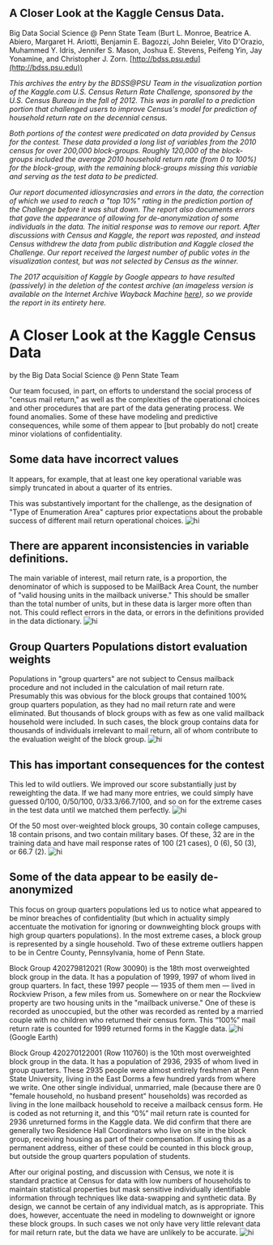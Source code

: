 ## A Closer Look at the Kaggle Census Data.
Big Data Social Science @ Penn State Team (Burt L. Monroe, Beatrice A. Abiero, Margaret H. Ariotti, Benjamin E. Bagozzi, John Beieler, Vito D'Orazio, Muhammed Y. Idris, Jennifer S. Mason, Joshua E. Stevens, Peifeng Yin, Jay Yonamine, and Christopher J. Zorn. [http://bdss.psu.edu](http://bdss.psu.edu))

_This archives the entry by the BDSS@PSU Team in the visualization portion of the Kaggle.com U.S. Census Return Rate Challenge, sponsored by the U.S. Census Bureau in the fall of 2012. This was in parallel to a prediction portion that challenged users to improve Census's model for prediction of household return rate on the decennial census._

_Both portions of the contest were predicated on data provided by Census for the contest. These data provided a long list of variables from the 2010 census for over 200,000 block-groups. Roughly 120,000 of the block-groups included the average 2010 household return rate (from 0 to 100%) for the block-group, with the remaining block-groups missing this variable and serving as the test data to be predicted._ 

_Our report documented idiosyncrasies and errors in the data, the correction of which we used to reach a "top 10%" rating in the prediction portion of the Challenge before it was shut down. The report also documents errors that gave the appearance of allowing for de-anonymization of some individuals in the data. The initial response was to remove our report. After discussions with Census and Kaggle, the report was reposted, and instead Census withdrew the data from public distribution and Kaggle closed the Challenge. Our report received the largest number of public votes in the visualization contest, but was not selected by Census as the winner._

_The 2017 acquisition of Kaggle by Google appears to have resulted (passively) in the deletion of the contest archive (an imageless version is available on the Internet Archive Wayback Machine [here](https://web.archive.org/web/20160804000444/www.kaggle.com/c/us-census-challenge/prospector#230)), so we provide the report in its entirety here._

# A Closer Look at the Kaggle Census Data

by the Big Data Social Science @ Penn State Team

Our team focused, in part, on efforts to understand the social process of "census mail return," as well as the complexities of the operational choices and other procedures that are part of the data generating process. We found anomalies. Some of these have modeling and predictive consequences, while some of them appear to [but probably do not] create minor violations of confidentiality.

## Some data have incorrect values

It appears, for example, that at least one key operational variable was simply truncated in about a quarter of its entries.

This was substantively important for the challenge, as the designation of "Type of Enumeration Area" captures prior expectations about the probable success of different mail return operational choices. <img src="images/teamistakes.jpg" alt="hi" class="inline"/>

## There are apparent inconsistencies in variable definitions.

The main variable of interest, mail return rate, is a proportion, the denominator of which is supposed to be MailBack Area Count, the number of "valid housing units in the mailback universe." This should be smaller than the total number of units, but in these data is larger more often than not. This could reflect errors in the data, or errors in the definitions provided in the data dictionary. <img src="images/mailbackcounts.jpg" alt="hi" class="inline"/>

## Group Quarters Populations distort evaluation weights

Populations in "group quarters" are not subject to Census mailback procedure and not included in the calculation of mail return rate. Presumably this was obvious for the block groups that contained 100% group quarters population, as they had no mail return rate and were eliminated. But thousands of block groups with as few as one valid mailback household were included. In such cases, the block group contains data for thousands of individuals irrelevant to mail return, all of whom contribute to the evaluation weight of the block group. <img src="images/nongqhouseholds.jpg" alt="hi" class="inline"/>

## This has important consequences for the contest

This led to wild outliers. We improved our score substantially just by reweighting the data. If we had many more entries, we could simply have guessed 0/100, 0/50/100, 0/33.3/66.7/100, and so on for the extreme cases in the test data until we matched them perfectly. <img src="images/outliers.jpg" alt="hi" class="inline"/>

Of the 50 most over-weighted block groups, 30 contain college campuses, 18 contain prisons, and two contain military bases. Of these, 32 are in the training data and have mail response rates of 100 (21 cases), 0 (6), 50 (3), or 66.7 (2). <img src="images/usoverweightmap.jpg" alt="hi" class="inline"/>

## Some of the data appear to be easily de-anonymized

This focus on group quarters populations led us to notice what appeared to be minor breaches of confidentiality (but which in actuality simply accentuate the motivation for ignoring or downweighting block groups with high group quarters populations). In the most extreme cases, a block group is represented by a single household. Two of these extreme outliers happen to be in Centre County, Pennsylvania, home of Penn State.

Block Group 420279812021 (Row 30090) is the 18th most overweighted block group in the data. It has a population of 1999, 1997 of whom lived in group quarters. In fact, these 1997 people — 1935 of them men — lived in Rockview Prison, a few miles from us. Somewhere on or near the Rockview property are two housing units in the "mailback universe." One of these is recorded as unoccupied, but the other was recorded as rented by a married couple with no children who returned their census form. This “100%” mail return rate is counted for 1999 returned forms in the Kaggle data. <img src="images/rockviewsat.jpg" alt="hi" class="inline"/> (Google Earth)

Block Group 420270122001 (Row 110760) is the 10th most overweighted block group in the data. It has a population of 2936, 2935 of whom lived in group quarters. These 2935 people were almost entirely freshmen at Penn State University, living in the East Dorms a few hundred yards from where we write. One other single individual, unmarried, male (because there are 0 "female household, no husband present" households) was recorded as living in the lone mailback household to receive a mailback census form. He is coded as not returning it, and this “0%” mail return rate is counted for 2936 unreturned forms in the Kaggle data. We did confirm that there are generally two Residence Hall Coordinators who live on site in the block group, receiving housing as part of their compensation. If using this as a permanent address, either of these could be counted in this block group, but outside the group quarters population of students.

After our original posting, and discussion with Census, we note it is standard practice at Census for data with low numbers of households to maintain statistical properties but mask sensitive individually identifiable information through techniques like data-swapping and synthetic data. By design, we cannot be certain of any individual match, as is appropriate. This does, however, accentuate the need in modeling to downweight or ignore these block groups. In such cases we not only have very little relevant data for mail return rate, but the data we have are unlikely to be accurate.  <img src="images/easthalldetail.jpg" alt="hi" class="inline"/>
